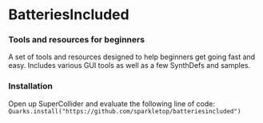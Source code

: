 # BatteriesIncluded

### Tools and resources for beginners

A set of tools and resources designed to help beginners get going fast and easy. Includes various GUI tools as well as a few SynthDefs and samples.

### Installation

Open up SuperCollider and evaluate the following line of code:
`Quarks.install("https://github.com/sparkletop/batteriesincluded")`
